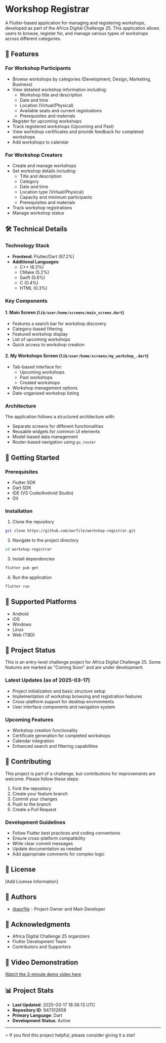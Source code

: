 # Workshop Registrar

A Flutter-based application for managing and registering workshops, developed as part of the Africa Digital Challenge 25. This application allows users to browse, register for, and manage various types of workshops across different categories.

## 🌟 Features

### For Workshop Participants
- Browse workshops by categories (Development, Design, Marketing, Business)
- View detailed workshop information including:
  - Workshop title and description
  - Date and time
  - Location (Virtual/Physical)
  - Available seats and current registrations
  - Prerequisites and materials
- Register for upcoming workshops
- Track registered workshops (Upcoming and Past)
- View workshop certificates and provide feedback for completed workshops
- Add workshops to calendar

### For Workshop Creators
- Create and manage workshops
- Set workshop details including:
  - Title and description
  - Category
  - Date and time
  - Location type (Virtual/Physical)
  - Capacity and minimum participants
  - Prerequisites and materials
- Track workshop registrations
- Manage workshop status

## 🛠️ Technical Details

### Technology Stack
- **Frontend**: Flutter/Dart (87.2%)
- **Additional Languages**:
  - C++ (6.3%)
  - CMake (5.2%)
  - Swift (0.6%)
  - C (0.4%)
  - HTML (0.3%)

### Key Components

#### 1. Main Screen (`lib/user/home/screens/main_screen.dart`)
- Features a search bar for workshop discovery
- Category-based filtering
- Featured workshop display
- List of upcoming workshops
- Quick access to workshop creation

#### 2. My Workshops Screen (`lib/user/home/screens/my_workshop_.dart`)
- Tab-based interface for:
  - Upcoming workshops
  - Past workshops
  - Created workshops
- Workshop management options
- Date-organized workshop listing

### Architecture
The application follows a structured architecture with:
- Separate screens for different functionalities
- Reusable widgets for common UI elements
- Model-based data management
- Router-based navigation using `go_router`

## 🚀 Getting Started

### Prerequisites
- Flutter SDK
- Dart SDK
- IDE (VS Code/Android Studio)
- Git

### Installation
1. Clone the repository
```bash
git clone https://github.com/aorfile/workshop-registrar.git
```

2. Navigate to the project directory
```bash
cd workshop-registrar
```

3. Install dependencies
```bash
flutter pub get
```

4. Run the application
```bash
flutter run
```

## 📱 Supported Platforms
- Android
- iOS
- Windows
- Linux
- Web (TBD)

## 🎯 Project Status
This is an entry-level challenge project for Africa Digital Challenge 25. Some features are marked as "Coming Soon" and are under development.

### Latest Updates (as of 2025-03-17)
- Project initialization and basic structure setup
- Implementation of workshop browsing and registration features
- Cross-platform support for desktop environments
- User interface components and navigation system

### Upcoming Features
- Workshop creation functionality
- Certificate generation for completed workshops
- Calendar integration
- Enhanced search and filtering capabilities

## 🤝 Contributing
This project is part of a challenge, but contributions for improvements are welcome. Please follow these steps:
1. Fork the repository
2. Create your feature branch
3. Commit your changes
4. Push to the branch
5. Create a Pull Request

### Development Guidelines
- Follow Flutter best practices and coding conventions
- Ensure cross-platform compatibility
- Write clear commit messages
- Update documentation as needed
- Add appropriate comments for complex logic

## 📝 License
[Add License Information]

## 👥 Authors
- [@aorfile](https://github.com/aorfile) - Project Owner and Main Developer

## 🙏 Acknowledgments
- Africa Digital Challenge 25 organizers
- Flutter Development Team
- Contributors and Supporters

## 🎥 Video Demonstration
[Watch the 3-minute demo video here](https://firebasestorage.googleapis.com/v0/b/instagram-clone-4002.appspot.com/o/video.mp4?alt=media)

## 📊 Project Stats
- **Last Updated**: 2025-03-17 18:36:13 UTC
- **Repository ID**: 947312658
- **Primary Language**: Dart
- **Development Status**: Active

---
⭐️ If you find this project helpful, please consider giving it a star!
